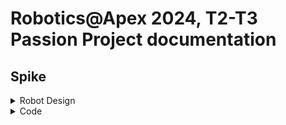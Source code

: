 # Robotics@Apex 2024, T2-T3 Passion Project documentation
## Spike
<details>
    <summary>Robot Design</summary>
    <details>
        <summary>Iteration 1</summary>
        <br>
        <div style="display:flex; flex-direction: row;">
            <div>
                <p>Robot Design Iteration 1 Front View</p>
                <img src="images/rdit1f.jpeg" alt="Robot Design Iteration 1 Front View" style="width:200px;"/>
            </div>
            <div>
                <p>Robot Design Iteration 1 Side View</p>
                <img src="images/rdit1s.jpeg" alt="Robot Design Iteration 1 Side View" style="width:200px;"/>
            </div>
            <div>
                <p>Robot Design Iteration 1 Top View</p>
                <img src="images/rdit1t.jpeg" alt="Robot Design Iteration 1 Top View" style="width:200px;"/>
            </div>
        </div>
        <hr>
        <h4>Pros and Cons</h4>
        <h5>Pros</h5>
        <ul>
            <li>Small and Compact</li>
            <li>Robust frame</li>
            <li>Really really cute robot design</li>
        </ul>
        <h5>Cons</h5>
        <ul>
            <li>Bad CG</li>
            <li>Gyro(scope) not at pivot of turning</li>
            <li>Asymmetrical</li>
        </ul>
        <hr>
    </details>
    <details>
        <summary>Iteration 2</summary>
        <br>
        <div style="display:flex; flex-direction: row;">
            <div>
                <p>Robot Design Iteration 2 Front View</p>
                <img src="images/rdit2f.jpeg" alt="Robot Design Iteration 2 Front View" style="width:200px;"/>
            </div>
            <div>
                <p>Robot Design Iteration 2 Side View</p>
                <img src="images/rdit2s.jpeg" alt="Robot Design Iteration 2 Side View" style="width:200px;"/>
            </div>
            <div>
                <p>Robot Design Iteration 2 Top View</p>
                <img src="images/rdit2t.jpeg" alt="Robot Design Iteration 2 Top View" style="width:200px;"/>
            </div>
        </div>
        <hr>
        <h4>Pros and Cons</h4>
        <h5>Pros</h5>
        <ul>
            <li>Small and Compact</li>
            <li>CG at centre</li>
            <li>Low CG</li>
            <li>Looks cool</li>
        </ul>
        <h5>Cons</h5>
        <ul>
            <li>Assymetrical about front/back</li>
            <li>Low torque</li>
            <li>Fragile structure (prone to breaking)</li>
        </ul>
        <hr>
    </details>
    <details>
        <summary>Iteration 3</summary>
        <br>
        <div style="display:flex; flex-direction: row;">
            <div>
                <p>Robot Design Iteration 3 Front View</p>
                <img src="images/rdit3f.jpeg" alt="Robot Design Iteration 3 Front View" style="width:200px;"/>
            </div>
            <div>
                <p>Robot Design Iteration 3 Side View</p>
                <img src="images/rdit3s.jpeg" alt="Robot Design Iteration 3 Side View" style="width:200px;"/>
            </div>
            <div>
                <p>Robot Design Iteration 3 Top View</p>
                <img src="images/rdit3t.jpeg" alt="Robot Design Iteration 3 Top View" style="width:200px;"/>
            </div>
        </div>
        <hr>
        <h4>Pros and Cons</h4>
        <h5>Pros</h5>
        <ul>
            <li>CG at centre</li>
            <li>Perfect symmetry about x and y axis</li>
            <li>High torque</li>
        </ul>
        <h5>Cons</h5>
        <ul>
            <li>Relatively high CG</li>
            <li>Doesn't look very good</li>
            <li>Fragile structure (prone to breaking)</li>
        </ul>
        <hr>
    </details>
    <p>
        In the end, I went with the robot iteration 3, due to it's perfect symmetry and its CG being at the centre, as well as it being in line with the gyro and the exact centre of the robot. It also has the highest torque.
    </p>
    <details>
        <summary>Additional modifications made</summary>
        <p>
            I changed the wheels of the robot from the ones pictured above to the one pictured below on the right (Spike wheels --> EV3 wheels). This is because the Spike wheels did not have the grip on the floor I needed. Hence, I switched to EV3 wheels which were thicker.
        </p>
        <details>
            <summary>Picture</summary>
            <p>Pictured are the old Spike wheels on the left and the new EV3 wheels on the right</p>
            <img src="images/rdw.jpeg" alt="Robot Design Wheel change (Side View)" style="width:200px;"/>
        </details>
    </details>    
</details>
<details>
    <summary>Code</summary>
    <h4>28 / 06 / 2025</h4>
    <details>
        <summary>-- Full Log--</summary>
        <br>
        <p>During CCA session</p>
        <hr>
        <div>
            <h4>Modifications made</h4>
            <p>
                I managed to switch the bearing of the robot such that it counts the same way as the trigonometric calculation does. It was surprisingly easy to make the switch, especially after all the headaches it gave me. So that's done. Other modifications  are listed below. Unfortunately, not much progress was made in the way of pure pursuit.
            </p>
        </div>
    </details>
    <ul>
        <li>Switched bearing of robot code to work with the Trig calculations</li>
        <li>Switched Gyro turns to use PID gyro, in commit #7914533.</li>
        <li>Removed PID gyro in commit #, because of calculation issues</li>
    </ul>
    <h4>27 / 06 / 2024</h4>
    <details>
        <summary>-- Full Log --</summary>
        <br>
        <p>I just didn't wanna do list anymore, so here's a full log.</p>
        <hr>
        <div>
            <h4>Context</h4>
            <p>
                Everything for the spike is pretty much done and done. The pure pursuit's algorithm is close to perfect. Other parts, such as the regression and the literally *mapping* part, where the robot travels to a set point in a straight line, is perfect. However, while debugging the pure-pursuit, code-breaking issues have been found:
            </p>
            <ul>
                <li>Direction of robot.</li>
                <li>Trigonometric calculations.</li>
            </ul>
        </div>
        <hr>
        </div>
            <h4>Expanded explanation:</h4>
            <p>
                To start calculating the direction the robot was facing, I started to code it with a gradient line (i.e., 1 means it travels 1 unit of y per unit x, 2 per unit x and so on). This quickly becomes a problem when the robot is facing sector 2 or 3 of the cartesian plane. This is because gradients are either positive or negative; It does not have an imaginary ability for it to have any meaningful value. In sector 3, the robot would have a positive gradient. This cannot be differentiatied from when the robot is facing sector 1 of the plane. Hence, I switched to using ship true bearings from a "north", which is standardised as the positive y direction, counting "clockwise". I didn't think much of this arrangement, and designed the yaw angle calculator of the robot to use it. (See below for GIFs)
                <br>
                The problem comes from the fact that when doing trigonometric calculations with the robot, the angle from an inverse function is always is the acute angle to the x-axis (the reference angle, α). When adjusting for sectors 2 to 4, this results in an angle (hereafter referred to as the "turning angle") that is read from the positive x direction, counting "anti-clockwise". Hence, when calculating the turning angle required to face the chosen point (from the current coordinates of the robot), the angle is red from that x direction. Although it is workable, the inherent difference between the turning angle and the robot's bearing makes calculations within the robot extremely inefficient, not to mention difficult for the coder (me). This basically means that now I have to rewrite the entire code. Or at least, make a really big patch update which makes it an effective "version 2". (Technically this is unofficially going to be version 3).
            </p> 
        </div>
        <hr>
            <div>
            <h4>GIFs!!!</h4>
                <div>
                    <h5>Robot gradient</h5>
                    <p>Assume the robot is at point (0, 0) and is facing the moving blue dot. Observe m₁, and observe that m₁ is positive in secotr 1 and 3 and negative in sector 2 and 4.</p> 
                    <img src="images/gradient.gif" alt="Robot gradient problem gif" style="height:200px;"/>
                </div>
                <hr>
                <div>
                    <h5>Robot bearing</h5>
                    <p>Assume the robot is at point (0, 0) and is facing the moving blue dot. Observe b, and observe that b decreases from 360 degrees when facing the positive y direction and decreases as it moves from sector 1 to 4, "anti-clockwise". (I.e., increases when moving from sector 4 to 1, "clockwise")</p>
                    <img src="images/bearing.gif" alt="Robot bearing problem gif" style="height:200px;"/>
                </div>
                <hr>
                <div>
                    <h5>Wanted angle</h5>
                    <p>Assume the robot is at point (0, 0) and the wanted coordinate is the moving blue dot. Observe w, the wanted angle measured from the axis in degrees. Observe that it increases as it travels from sector 1 to 4, "anti-clockwise", while the reference angle, α, alternates between the increasing and decreasing.</p>
                    <img src="images/angle.gif" alt="Wanted angle problem gif" style="height:200px;"/>
                </div>
            </div>
        <hr>
        <br>
        </details>
        TL;DR: I need a lot more time because I need to rewrite almost the entire code.
    <h4>08 / 05 / 2024 to 27 / 06 / 2024</h4>
    <ul>
        <li>Debugging and testing</li>
    </ul>
    <hr>
    <h4>08 / 05 / 2024</h4>
    <ul>
        <li>General Arc Stuff</li>
        <li>Added formula to calculate the Arc needed to follow for the robot to arrive at next point, taking into account everything</li>
    </ul>
    <hr>
    <h4>30 / 04 / 2024</h4>
    <ul>
        <li>Added alternate to pure pursuit</li>
        <li>Added support if pure pursuit returns no intersections: Continue towards f(x + 1), or f(x - 1) in case of direction</li>
        <li>Added pursuit towards points following the heading (pictured below)</li>
        <li><img src="images/image.png" alt="Photo of pure pursuit working" style="width:200px;"/></li>
        <li>Added images</li>
        <li>Removed pure pursuit due to too many errors</li>
        <li>Optimised curve following</li>
    </ul>
    <h4>29 / 04 / 2024</h4>
    <ul>
        <li>Added base mapping (straight line point 1 to 2 with spot turns)</li>
        <li>Added support for moving backwards</li>
        <li>Fixed issue of going forward when no intersections are found</li>
        <li>Added matplotlib for plotting</li>
    </ul>
    <hr>
</details>